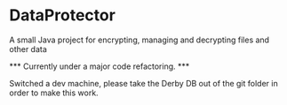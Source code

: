 # DataProtector
A small Java project for encrypting, managing and decrypting files and other data

*** Currently under a major code refactoring. ***

Switched a dev machine, please take the Derby DB out of the git folder in order to make this work.
